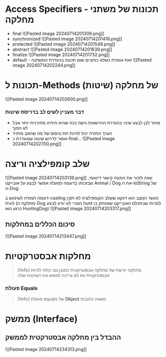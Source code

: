 # Access Specifiers - תכונות של משתני מחלקה
- final
  ![[Pasted image 20240714201309.png]]
- synchronized
  ![[Pasted image 20240714201416.png]]
- protected
  ![[Pasted image 20240714201548.png]]
- abstract
  ![[Pasted image 20240714201639.png]]
- finalize  ![[Pasted image 20240714201732.png]]
- default - זאת אומרת כשלא כותבים שום תכונה בהגדרת המשתנה
  ![[Pasted image 20240714202244.png]]
# תכונות ל-Methods (שיטות) של מחלקה
![[Pasted image 20240714202600.png]]
### דבר מעניין לשים לב בדריסת שיטות
- מותר לבן לבצע שינוי בהגדרת ההרשאות גישה ככה שהיא תיהיה מתירנית יותר אבל לא הפוך
- הערך החזרה יכול להיות תת טיפוס של מה שהאב מחזיר
- אסור לדרוש שיטה שמוגדרת כ-final...
![[Pasted image 20240714202700.png]]

# שלב קומפילציה וריצה
![[Pasted image 20240714203136.png]]
שווה לזכור את המונח קישור דינאמי, שבזכותו בדוגמה למעלה אפשר לבצע על אובייקט Animal / Dog את ה-toString של ה-Dog

דוגמה חמודה לשימוש ב-casting כאשר המצב הוא דווקא ששלב הקומפילציה לא תקין לוגית (מחלקת ה-Dog הגנרי לא יודע לבצע hunt למרות שבתכלס האובייקט שמוחזק בו כרגע הוא HuntingDog)
![[Pasted image 20240714203317.png]]


## סיכום הכללים במחלקות
![[Pasted image 20240714213447.png]]

# מחלקות אבסטרקטיות

> [!info] מחלקה יורשת של מחלקה אבסטרקטית כמובן גם יכולה להיות אבסטרקטית ואז לא צריכה לממש את השיטות שלה

### פעולת Equals
> [!info] פעולת equals של **Object** משווה כתובות




# ממשק (Interface)
## ההבדל בין מחלקה אבסטרקטית לממשק
![[Pasted image 20240714234313.png]]